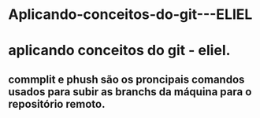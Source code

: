 # Aplicando-conceitos-do-git---ELIEL
<h1>aplicando conceitos do git - eliel.</h1>
<h2>commplit e phush são os proncipais comandos usados para subir as branchs da máquina para o repositório remoto.</h2>
